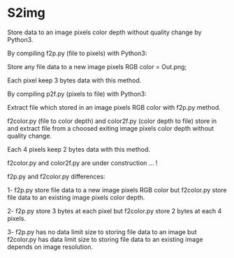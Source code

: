 # S2img
Store data to an image pixels color depth without quality change by Python3.

By compiling f2p.py (file to pixels) with Python3:

Store any file data to a new image pixels RGB color = Out.png;

Each pixel keep 3 bytes data with this method.

By compiling p2f.py (pixels to file) with Python3:

Extract file which stored in an image pixels RGB color with f2p.py method.

f2color.py (file to color depth) and color2f.py (color depth to file) store in and extract file from a choosed exiting image pixels color depth without quality change.

Each 4 pixels keep 2 bytes data with this method.

f2color.py and color2f.py are under construction ... !

f2p.py and f2color.py differences:

1- f2p.py store file data to a new image pixels RGB color but f2color.py store file data to an existing image pixels color depth.

2- f2p.py store 3 bytes at each pixel but f2color.py store 2 bytes at each 4 pixels.

3- f2p.py has no data limit size to storing file data to an image but f2color.py has data limit size to storing file data to an existing image depends on image resolution.

